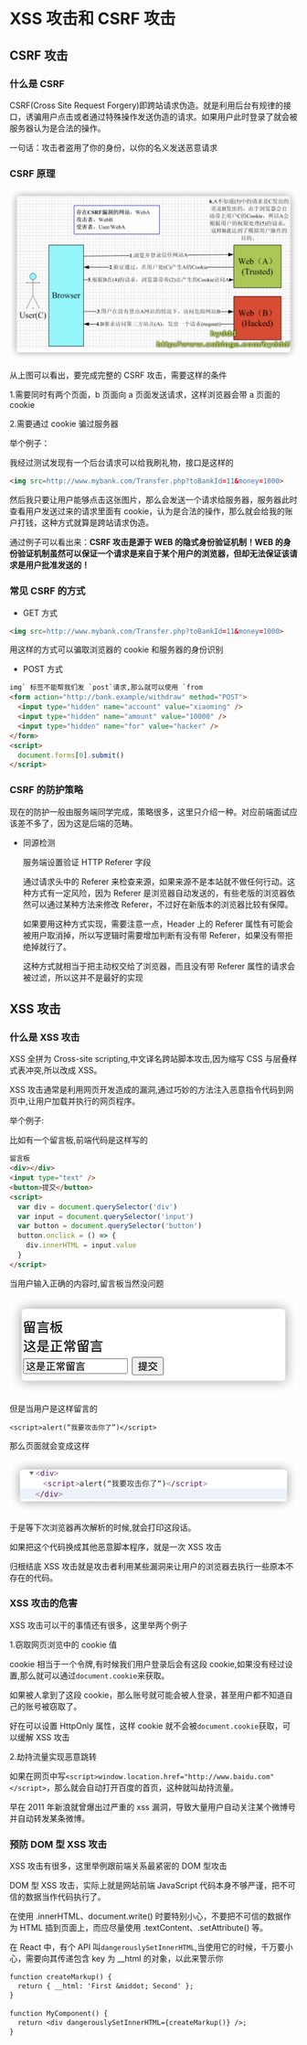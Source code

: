 # XSS 攻击和 CSRF 攻击

## CSRF 攻击

### 什么是 CSRF

CSRF(Cross Site Request Forgery)即跨站请求伪造。就是利用后台有规律的接口，诱骗用户点击或者通过特殊操作发送伪造的请求。如果用户此时登录了就会被服务器认为是合法的操作。

一句话：攻击者盗用了你的身份，以你的名义发送恶意请求

### CSRF 原理

[![image](https://raw.githubusercontent.com/18888628835/image-cloud/main/assets202307111345606.png)](https://user-images.githubusercontent.com/53749772/108193765-c4eb2800-7150-11eb-8370-28129a275bd0.png)

从上图可以看出，要完成完整的 CSRF 攻击，需要这样的条件

1.需要同时有两个页面，b 页面向 a 页面发送请求，这样浏览器会带 a 页面的 cookie

2.需要通过 cookie 骗过服务器

举个例子：

我经过测试发现有一个后台请求可以给我刷礼物，接口是这样的

```html
<img src=http://www.mybank.com/Transfer.php?toBankId=11&money=1000>
```

然后我只要让用户能够点击这张图片，那么会发送一个请求给服务器，服务器此时查看用户发送过来的请求里面有 cookie，认为是合法的操作，那么就会给我的账户打钱，这种方式就算是跨站请求伪造。

通过例子可以看出来：**CSRF 攻击是源于 WEB 的隐式身份验证机制！WEB 的身份验证机制虽然可以保证一个请求是来自于某个用户的浏览器，但却无法保证该请求是用户批准发送的！**

### 常见 CSRF 的方式

- GET 方式

```html
<img src=http://www.mybank.com/Transfer.php?toBankId=11&money=1000>
```

用这样的方式可以骗取浏览器的 cookie 和服务器的身份识别

- POST 方式

```html
img` 标签不能帮我们发 `post`请求,那么就可以使用 `from
<form action="http://bank.example/withdraw" method="POST">
  <input type="hidden" name="account" value="xiaoming" />
  <input type="hidden" name="amount" value="10000" />
  <input type="hidden" name="for" value="hacker" />
</form>
<script>
  document.forms[0].submit()
</script>
```

### CSRF 的防护策略

现在的防护一般由服务端同学完成，策略很多，这里只介绍一种。对应前端面试应该差不多了，因为这是后端的范畴。

- 同源检测

  服务端设置验证 HTTP Referer 字段

  通过请求头中的 Referer 来检查来源，如果来源不是本站就不做任何行动。这种方式有一定风险，因为 Referer 是浏览器自动发送的，有些老版的浏览器依然可以通过某种方法来修改 Referer，不过好在新版本的浏览器比较有保障。

  如果要用这种方式实现，需要注意一点，Header 上的 Referer 属性有可能会被用户取消掉，所以写逻辑时需要增加判断有没有带 Referer，如果没有带拒绝掉就行了。

  这种方式就相当于把主动权交给了浏览器，而且没有带 Referer 属性的请求会被过滤，所以这并不是最好的实现

## XSS 攻击

### 什么是 XSS 攻击

XSS 全拼为 Cross-site scripting,中文译名跨站脚本攻击,因为缩写 CSS 与层叠样式表冲突,所以改成 XSS。

XSS 攻击通常是利用网页开发造成的漏洞,通过巧妙的方法注入恶意指令代码到网页中,让用户加载并执行的网页程序。

举个例子:

比如有一个留言板,前端代码是这样写的

```html
留言板
<div></div>
<input type="text" />
<button>提交</button>
<script>
  var div = document.querySelector('div')
  var input = document.querySelector('input')
  var button = document.querySelector('button')
  button.onclick = () => {
    div.innerHTML = input.value
  }
</script>
```

当用户输入正确的内容时,留言板当然没问题

[![image](https://raw.githubusercontent.com/18888628835/image-cloud/main/assets202307111347287.png)](https://user-images.githubusercontent.com/53749772/108172117-61a0cc00-7137-11eb-9176-41f853b714a3.png)

但是当用户是这样留言的

```
<script>alert(“我要攻击你了”)</script>
```

那么页面就会变成这样

[![image](https://raw.githubusercontent.com/18888628835/image-cloud/main/assets202307111347842.png)](https://user-images.githubusercontent.com/53749772/108172153-6d8c8e00-7137-11eb-9e5b-0501cd4fcf4c.png)

于是等下次浏览器再次解析的时候,就会打印这段话。

如果把这个代码换成其他恶意脚本程序，就是一次 XSS 攻击

归根结底 XSS 攻击就是攻击者利用某些漏洞来让用户的浏览器去执行一些原本不存在的代码。

### XSS 攻击的危害

XSS 攻击可以干的事情还有很多，这里举两个例子

1.窃取网页浏览中的 cookie 值

cookie 相当于一个令牌,有时候我们用户登录后会有这段 cookie,如果没有经过设置,那么就可以通过`document.cookie`来获取。

如果被人拿到了这段 cookie，那么账号就可能会被人登录，甚至用户都不知道自己的账号被窃取了。

好在可以设置 HttpOnly 属性，这样 cookie 就不会被`document.cookie`获取，可以缓解 XSS 攻击

2.劫持流量实现恶意跳转

如果在网页中写`<script>window.location.href="http://www.baidu.com"</script>`，那么就会自动打开百度的首页，这种就叫劫持流量。

早在 2011 年新浪就曾爆出过严重的 xss 漏洞，导致大量用户自动关注某个微博号并自动转发某条微博。

### 预防 DOM 型 XSS 攻击

XSS 攻击有很多，这里举例跟前端关系最紧密的 DOM 型攻击

DOM 型 XSS 攻击，实际上就是网站前端 JavaScript 代码本身不够严谨，把不可信的数据当作代码执行了。

在使用 .innerHTML、document.write() 时要特别小心，不要把不可信的数据作为 HTML 插到页面上，而应尽量使用 .textContent、.setAttribute() 等。

在 React 中，有个 API 叫`dangerouslySetInnerHTML`,当使用它的时候，千万要小心，需要向其传递包含 key 为 \_\_html 的对象，以此来警示你

```
function createMarkup() {
  return { __html: 'First &middot; Second' };
}

function MyComponent() {
  return <div dangerouslySetInnerHTML={createMarkup()} />;
}
```
